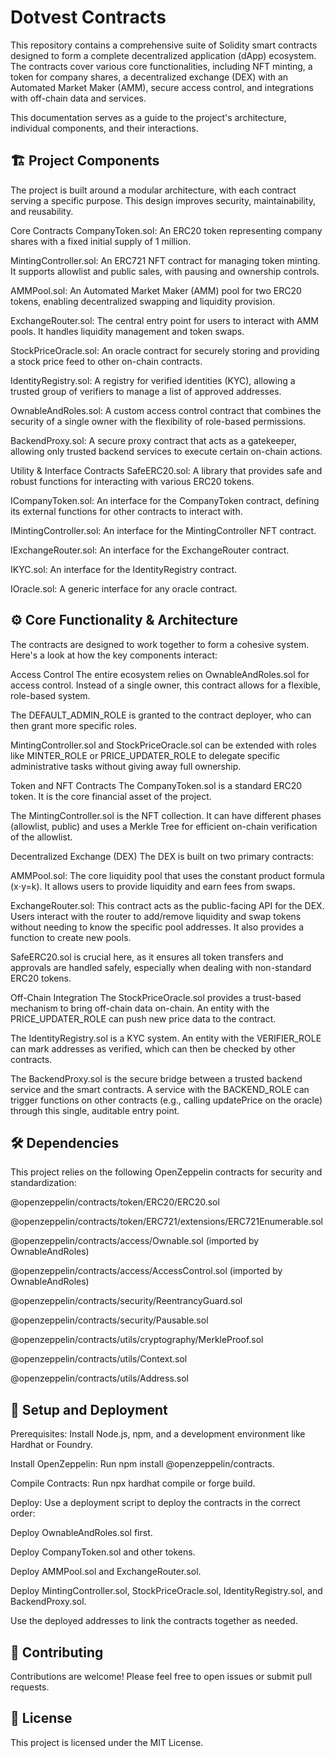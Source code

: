 # Dotvest Contracts
This repository contains a comprehensive suite of Solidity smart contracts designed to form a complete decentralized application (dApp) ecosystem. The contracts cover various core functionalities, including NFT minting, a token for company shares, a decentralized exchange (DEX) with an Automated Market Maker (AMM), secure access control, and integrations with off-chain data and services.

This documentation serves as a guide to the project's architecture, individual components, and their interactions.

## 🏗️ Project Components
The project is built around a modular architecture, with each contract serving a specific purpose. This design improves security, maintainability, and reusability.

Core Contracts
CompanyToken.sol: An ERC20 token representing company shares with a fixed initial supply of 1 million.

MintingController.sol: An ERC721 NFT contract for managing token minting. It supports allowlist and public sales, with pausing and ownership controls.

AMMPool.sol: An Automated Market Maker (AMM) pool for two ERC20 tokens, enabling decentralized swapping and liquidity provision.

ExchangeRouter.sol: The central entry point for users to interact with AMM pools. It handles liquidity management and token swaps.

StockPriceOracle.sol: An oracle contract for securely storing and providing a stock price feed to other on-chain contracts.

IdentityRegistry.sol: A registry for verified identities (KYC), allowing a trusted group of verifiers to manage a list of approved addresses.

OwnableAndRoles.sol: A custom access control contract that combines the security of a single owner with the flexibility of role-based permissions.

BackendProxy.sol: A secure proxy contract that acts as a gatekeeper, allowing only trusted backend services to execute certain on-chain actions.

Utility & Interface Contracts
SafeERC20.sol: A library that provides safe and robust functions for interacting with various ERC20 tokens.

ICompanyToken.sol: An interface for the CompanyToken contract, defining its external functions for other contracts to interact with.

IMintingController.sol: An interface for the MintingController NFT contract.

IExchangeRouter.sol: An interface for the ExchangeRouter contract.

IKYC.sol: An interface for the IdentityRegistry contract.

IOracle.sol: A generic interface for any oracle contract.

## ⚙️ Core Functionality & Architecture
The contracts are designed to work together to form a cohesive system. Here's a look at how the key components interact:

Access Control
The entire ecosystem relies on OwnableAndRoles.sol for access control. Instead of a single owner, this contract allows for a flexible, role-based system.

The DEFAULT_ADMIN_ROLE is granted to the contract deployer, who can then grant more specific roles.

MintingController.sol and StockPriceOracle.sol can be extended with roles like MINTER_ROLE or PRICE_UPDATER_ROLE to delegate specific administrative tasks without giving away full ownership.

Token and NFT Contracts
The CompanyToken.sol is a standard ERC20 token. It is the core financial asset of the project.

The MintingController.sol is the NFT collection. It can have different phases (allowlist, public) and uses a Merkle Tree for efficient on-chain verification of the allowlist.

Decentralized Exchange (DEX)
The DEX is built on two primary contracts:

AMMPool.sol: The core liquidity pool that uses the constant product formula (x⋅y=k). It allows users to provide liquidity and earn fees from swaps.

ExchangeRouter.sol: This contract acts as the public-facing API for the DEX. Users interact with the router to add/remove liquidity and swap tokens without needing to know the specific pool addresses. It also provides a function to create new pools.

SafeERC20.sol is crucial here, as it ensures all token transfers and approvals are handled safely, especially when dealing with non-standard ERC20 tokens.

Off-Chain Integration
The StockPriceOracle.sol provides a trust-based mechanism to bring off-chain data on-chain. An entity with the PRICE_UPDATER_ROLE can push new price data to the contract.

The IdentityRegistry.sol is a KYC system. An entity with the VERIFIER_ROLE can mark addresses as verified, which can then be checked by other contracts.

The BackendProxy.sol is the secure bridge between a trusted backend service and the smart contracts. A service with the BACKEND_ROLE can trigger functions on other contracts (e.g., calling updatePrice on the oracle) through this single, auditable entry point.

## 🛠️ Dependencies
This project relies on the following OpenZeppelin contracts for security and standardization:

@openzeppelin/contracts/token/ERC20/ERC20.sol

@openzeppelin/contracts/token/ERC721/extensions/ERC721Enumerable.sol

@openzeppelin/contracts/access/Ownable.sol (imported by OwnableAndRoles)

@openzeppelin/contracts/access/AccessControl.sol (imported by OwnableAndRoles)

@openzeppelin/contracts/security/ReentrancyGuard.sol

@openzeppelin/contracts/security/Pausable.sol

@openzeppelin/contracts/utils/cryptography/MerkleProof.sol

@openzeppelin/contracts/utils/Context.sol

@openzeppelin/contracts/utils/Address.sol

## 🚀 Setup and Deployment
Prerequisites: Install Node.js, npm, and a development environment like Hardhat or Foundry.

Install OpenZeppelin: Run npm install @openzeppelin/contracts.

Compile Contracts: Run npx hardhat compile or forge build.

Deploy: Use a deployment script to deploy the contracts in the correct order:

Deploy OwnableAndRoles.sol first.

Deploy CompanyToken.sol and other tokens.

Deploy AMMPool.sol and ExchangeRouter.sol.

Deploy MintingController.sol, StockPriceOracle.sol, IdentityRegistry.sol, and BackendProxy.sol.

Use the deployed addresses to link the contracts together as needed.

## 🤝 Contributing
Contributions are welcome! Please feel free to open issues or submit pull requests.

## 📜 License
This project is licensed under the MIT License.